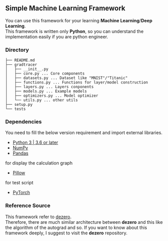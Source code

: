 ## Simple Machine Learning Framework
You can use this framework for your learning **Machine Learning**/**Deep Learning**.  
This framework is written only **Python**, so you can understand the implementation easily if you are python engineer.

### Directory
```
├── README.md
├── gradtracer
│   ├── __init__.py
│   ├── core.py ... Core components
│   ├── datasets.py ... Dataset like "MNIST"/"Titanic"
│   ├── functions.py ... Functions for layer/model construction
│   ├── layers.py ... Layers conponents
│   ├── models.py ... Example models
│   ├── optimizers.py ... Model optimizer
│   └── utils.py ... other utils
├── setup.py
└── tests

```

### Dependencies
You need to fill the below version requirement and import external libraries. 

 - [Python 3 | 3.6 or later](https://docs.python.org/3/)
 - [NumPy](https://numpy.org/)
 - [Pandas](https://pandas.pydata.org/)

for display the calculation graph
 - [Pillow](https://pillow.readthedocs.io/en/stable/)

for test script
 - [PyTorch](https://pytorch.org/)

### Reference Source
This framework refer to [dezero](https://github.com/oreilly-japan/deep-learning-from-scratch-3).  
Therefore, there are much similar architecture between **dezero** and this like the algorithm of the autograd and so.
If you want to know about this framework deeply, I suggest to visit the **dezero** repository.
